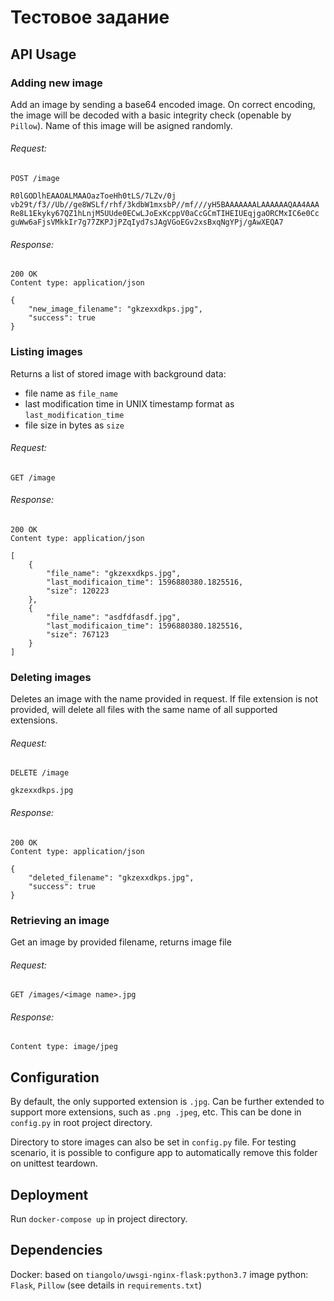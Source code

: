 # Тестовое задание
## API Usage

### Adding new image
Add an image by sending a base64 encoded image. On correct encoding, the image will be decoded with a basic integrity check (openable by ```Pillow```). Name of this image will be asigned randomly.
###### Request:
```
POST /image

R0lGODlhEAAOALMAAOazToeHh0tLS/7LZv/0j
vb29t/f3//Ub//ge8WSLf/rhf/3kdbW1mxsbP//mf///yH5BAAAAAAALAAAAAAQAA4AAA
Re8L1Ekyky67QZ1hLnjM5UUde0ECwLJoExKcppV0aCcGCmTIHEIUEqjgaORCMxIC6e0Cc
guWw6aFjsVMkkIr7g77ZKPJjPZqIyd7sJAgVGoEGv2xsBxqNgYPj/gAwXEQA7
```
###### Response:
```
200 OK
Content type: application/json

{
    "new_image_filename": "gkzexxdkps.jpg",
    "success": true
}
```

### Listing images
Returns a list of stored image with background data:
* file name as ```file_name```
* last modification time in UNIX timestamp format as ```last_modification_time```
* file size in bytes as ```size```
###### Request:
```
GET /image
```
###### Response:
```
200 OK
Content type: application/json

[
    {
        "file_name": "gkzexxdkps.jpg",
        "last_modificaion_time": 1596880380.1825516,
        "size": 120223
    },
    {
        "file_name": "asdfdfasdf.jpg",
        "last_modificaion_time": 1596880380.1825516,
        "size": 767123
    }
]
```

### Deleting images
Deletes an image with the name provided in request. If file extension is not provided, will delete all files with the same name of all supported extensions.
###### Request:
```
DELETE /image

gkzexxdkps.jpg
```
###### Response:
```
200 OK
Content type: application/json

{
    "deleted_filename": "gkzexxdkps.jpg",
    "success": true
}
```

### Retrieving an image
Get an image by provided filename, returns image file
###### Request:
```
GET /images/<image name>.jpg
```
###### Response:
```
Content type: image/jpeg
```

## Configuration
By default, the only supported extension is ```.jpg```. Can be further extended to support more extensions, such as ```.png .jpeg```, etc. This can be done in ```config.py``` in root project directory.

Directory to store images can also be set in ```config.py``` file. For testing scenario, it is possible to configure app to automatically remove this folder on unittest teardown.

## Deployment
Run ```docker-compose up``` in project directory.

## Dependencies
Docker: based on ```tiangolo/uwsgi-nginx-flask:python3.7``` image
python: ```Flask```, ```Pillow``` (see details in ```requirements.txt```)
